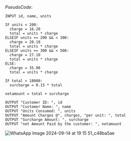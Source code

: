 *PseudoCode*:
```
INPUT id, name, units

IF units < 200:
  charge = 16.20
  total = units * charge
ELSEIF units >= 200 && < 300:
  charge = 20.10
  total = units * charge
ELSEIF units >= 300 && < 500:
  charge = 27.10
  total = units * charge
ELSE:
  charge = 35.90
  total = units * charge

IF total > 18000:
  surcharge = 0.15 * total

netamount = total + surcharge

OUTPUT "Customer ID: ", id
OUTPUT "Customer Name: ", name
OUTPUT "Units Consumed: ", units
OUTPUT "Amount Charges @", charges, "per unit: ", total
OUTPUT "Surcharge Amount: ", surcharge
OUTPUT "net Amount Paid by the customer: ", netamount
``` 

![WhatsApp Image 2024-09-14 at 19 15 51_c48ba5ae](https://github.com/user-attachments/assets/2e74fbaf-d23d-44cf-a1b7-d50726eb970f)
